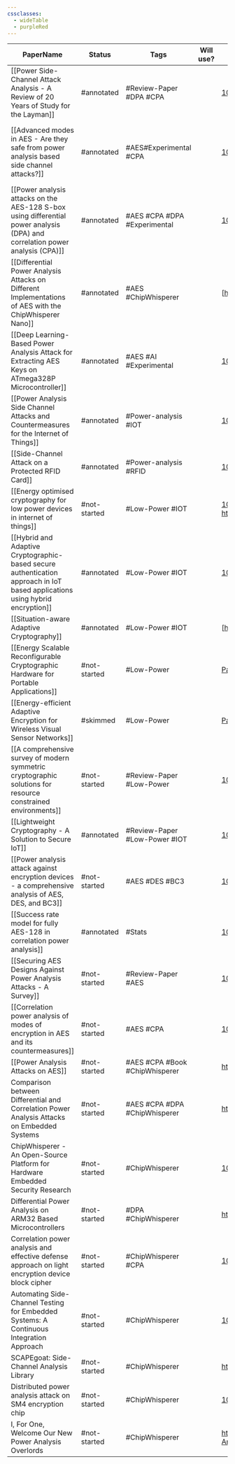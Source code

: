 ```yaml
---
cssclasses:
  - wideTable
  - purpleRed
---
```


| PaperName                                                                                                                    | Status       | Tags                           | Will use? | DOI                                                                                                                                              | Remarks                                                                           |
| ---------------------------------------------------------------------------------------------------------------------------- | ------------ | ------------------------------ | --------- | ------------------------------------------------------------------------------------------------------------------------------------------------ | --------------------------------------------------------------------------------- |
| [[Power Side-Channel Attack Analysis - A Review of 20 Years of Study for the Layman]]                                        | #annotated   | #Review-Paper #DPA #CPA        |           | [10.3390/cryptography4020015](https://doi.org/10.3390/cryptography4020015)                                                                       | Good overview of past research                                                    |
| [[Advanced modes in AES - Are they safe from power analysis based side channel attacks?]]                                    | #annotated   | #AES#Experimental #CPA         |           | [10.1109/ICCD.2014.6974678](https://doi.org/10.1109/ICCD.2014.6974678)                                                                           | Looks to be most similar to what im doing - looks at effectiveness of the attacks |
| [[Power analysis attacks on the AES-128 S-box using differential power analysis (DPA) and correlation power analysis (CPA)]] | #annotated   | #AES #CPA #DPA #Experimental   |           | [10.1080/23742917.2016.1231523](https://doi.org/10.1080/23742917.2016.1231523)                                                                   | Comparison of 2 power analysis methods, CPA & DPA                                 |
| [[Differential Power Analysis Attacks on Different Implementations of AES with the ChipWhisperer Nano]]                      | #annotated   | #AES #ChipWhisperer            |           | [https://ia.cr/2020/1008](https://ia.cr/2020/1008)                                                                                               | Shows using the chipwhisperer                                                     |
| [[Deep Learning-Based Power Analysis Attack for Extracting AES Keys on ATmega328P Microcontroller]]                          | #annotated   | #AES #AI #Experimental         |           | [10.1007/s13369-023-08341-3](https://doi.org/10.1007/s13369-023-08341-3)                                                                         |                                                                                   |
| [[Power Analysis Side Channel Attacks and Countermeasures for the Internet of Things]]                                       | #annotated   | #Power-analysis #IOT           |           | [10.1109/PAINE56030.2022.10014854](https://doi.org/10.1109/PAINE56030.2022.10014854)                                                             | Look at low power IOT                                                             |
| [[Side-Channel Attack on a Protected RFID Card]]                                                                             | #annotated   | #Power-analysis #RFID          |           | [10.1109/ACCESS.2018.2870663](https://doi.org/10.1109/ACCESS.2018.2870663)                                                                       | Looks at RFID using 3DES                                                          |
| [[Energy optimised cryptography for low power devices in internet of things]]                                                | #not-started | #Low-Power #IOT                |           | [10.1504/IJHPSA.2018.100713](https://doi.org/10.1504/IJHPSA.2018.100713)   https://www.inderscienceonline.com/doi/abs/10.1504/IJHPSA.2018.100713 | Not side channel - looks at low power crypto                                      |
| [[Hybrid and Adaptive Cryptographic-based secure authentication approach in IoT based applications using hybrid encryption]] | #annotated   | #Low-Power #IOT                |           | [10.1016/j.pmcj.2022.101552](https://doi.org/10.1016/j.pmcj.2022.101552 "Persistent link using digital object identifier")                       |                                                                                   |
| [[Situation-aware Adaptive Cryptography]]                                                                                    | #annotated   | #Low-Power #IOT                |           | [http://lup.lub.lu.se/student-papers/record/8936871](http://lup.lub.lu.se/student-papers/record/8936871)                                         | Student Masters Paper                                                             |
| [[Energy Scalable Reconfigurable Cryptographic Hardware for Portable Applications]]                                          | #not-started | #Low-Power                     |           | [Paper](https://dspace.mit.edu/bitstream/handle/1721.1/86612/48228099-MIT.pdf?sequence=2)                                                        | Very old PHD thesis - 2000                                                        |
| [[Energy-efficient Adaptive Encryption for Wireless Visual Sensor Networks]]                                                 | #skimmed     | #Low-Power                     |           | [Paper](https://www.researchgate.net/publication/303753023_Energy-efficient_Adaptive_Encryption_for_Wireless_Visual_Sensor_Networks)             |                                                                                   |
| [[A comprehensive survey of modern symmetric cryptographic solutions for resource constrained environments]]                 | #not-started | #Review-Paper #Low-Power       |           | [10.1016/j.jnca.2014.09.006](https://doi.org/10.1016/j.jnca.2014.09.006 "Persistent link using digital object identifier")                       |                                                                                   |
| [[Lightweight Cryptography - A Solution to Secure IoT]]                                                                      | #annotated   | #Review-Paper #Low-Power #IOT  |           | [10.1007/s11277-020-07134-3](https://doi.org/10.1007/s11277-020-07134-3)                                                                         |                                                                                   |
| [[Power analysis attack against encryption devices - a comprehensive analysis of AES, DES, and BC3]]                         | #not-started | #AES #DES #BC3                 |           | [10.12928/telkomnika.v17i3.9384](http://doi.org/10.12928/telkomnika.v17i3.9384)                                                                  |                                                                                   |
| [[Success rate model for fully AES-128 in correlation power analysis]]                                                       | #annotated   | #Stats                         |           | [10.1109/APCCAS.2016.7803910](https://doi.org/10.1109/APCCAS.2016.7803910)                                                                       | Could base my statistical analysis off this                                       |
| [[Securing AES Designs Against Power Analysis Attacks - A Survey]]                                                           | #not-started | #Review-Paper #AES             |           | [10.1109/JIOT.2023.3265683](https://doi.org/10.1109/JIOT.2023.3265683)                                                                           |                                                                                   |
| [[Correlation power analysis of modes of encryption in AES and its countermeasures]]                                         | #not-started | #AES #CPA                      |           | [10.1016/j.future.2017.06.004](https://doi.org/10.1016/j.future.2017.06.004 "Persistent link using digital object identifier")                   |                                                                                   |
| [[Power Analysis Attacks on AES]]                                                                                            | #not-started | #AES #CPA #Book #ChipWhisperer |           | https://link.springer.com/chapter/10.1007/978-3-031-31034-8_8                                                                                    |                                                                                   |
| Comparison between Differential and Correlation Power Analysis Attacks on Embedded Systems                                   | #not-started | #AES #CPA #DPA #ChipWhisperer  |           | https://webthesis.biblio.polito.it/21081/                                                                                                        | Masters Thesis                                                                    |
| ChipWhisperer - An Open-Source Platform for Hardware Embedded Security Research                                              | #not-started | #ChipWhisperer                 |           | [10.1007/978-3-319-10175-0_17](https://doi.org/10.1007/978-3-319-10175-0_17)                                                                     |                                                                                   |
| Differential Power Analysis on ARM32 Based Microcontrollers                                                                  | #not-started | #DPA #ChipWhisperer            |           | https://pure.royalholloway.ac.uk/ws/portalfiles/portal/55793484/Differential_Power_Analysis_on_ARM32.pdf                                         | Masters Thesis                                                                    |
| Correlation power analysis and effective defense approach on light encryption device block cipher                            | #not-started | #ChipWhisperer #CPA            |           | [10.1002/spy2.87](https://doi.org/10.1002/spy2.87)                                                                                               |                                                                                   |
| Automating Side-Channel Testing for Embedded Systems: A Continuous Integration Approach                                      | #not-started | #ChipWhisperer                 |           | [10.1145/3664476.3670436](https://doi.org/10.1145/3664476.3670436)                                                                               |                                                                                   |
| SCAPEgoat: Side-Channel Analysis Library                                                                                     | #not-started | #ChipWhisperer                 |           | https://digital.wpi.edu/concern/student_works/0g354k70v?locale=it                                                                                |                                                                                   |
| Distributed power analysis attack on SM4 encryption chip                                                                     | #not-started | #ChipWhisperer                 |           | [10.1038/s41598-023-50220-2](https://doi.org/10.1038/s41598-023-50220-2)                                                                         |                                                                                   |
| I, For One, Welcome Our New Power Analysis Overlords                                                                         | #not-started | #ChipWhisperer                 |           | https://i.blackhat.com/us-18/Wed-August-8/us-18-OFlynn-I-For-One-Welcome-Our-New-Power-Analysis-Overloards-wp.pdf                                |                                                                                   |

  
  

